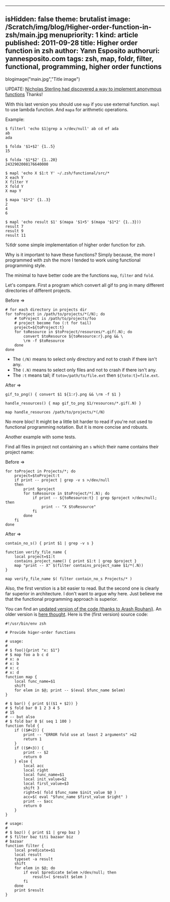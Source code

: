 -----
isHidden:       false
theme: brutalist
image: /Scratch/img/blog/Higher-order-function-in-zsh/main.jpg
menupriority:   1
kind:           article
published: 2011-09-28
title: Higher order function in zsh
author: Yann Esposito
authoruri: yannesposito.com
tags:  zsh, map, foldr, filter, functional, programming, higher order functions
-----
blogimage("main.jpg","Title image")

<div class="intro">

UPDATE: [Nicholas Sterling had discovered a way to implement anonymous functions](http://nicholassterling.wordpress.com/2012/03/30/a-zsh-map-function/)
Thanks!

With this last version you should use `map` if you use external function.
`mapl` to use lambda function. And `mapa` for arithmetic operations.

Example: 

~~~~~~ {.zsh}
$ filterl 'echo $1|grep a >/dev/null' ab cd ef ada
ab
ada

$ folda '$1+$2' {1..5}
15

$ folda '$1*$2' {1..20}
2432902008176640000

$ mapl 'echo X $1:t Y' ~/.zsh/functional/src/*
X each Y
X filter Y
X fold Y
X map Y

$ mapa '$1*2' {1..3}
2
4
6

$ mapl 'echo result $1' $(mapa '$1+5' $(mapa '$1*2' {1..3}))
result 7
result 9
result 11

~~~~~~

%tldr some simple implementation of higher order function for zsh.

</div>

Why is it important to have these functions?
Simply because, the more I programmed with zsh the more I tended to work using functional programming style.

The minimal to have better code are the functions `map`, `filter` and `fold`.

Let's compare.
First a program which convert all gif to png in many different directories of different projects.

Before ⇒

~~~~~~ {.zsh}
# for each directory in projects dir
for toProject in /path/to/projects/*(/N); do
    # toProject is /path/to/projects/foo
    # project become foo (:t for tail)
    project=${toProject:t}
    for toResource in $toProject/resources/*.gif(.N); do
        convert $toResource ${toResource:r}.png && \
        \rm -f $toResource
    done
done
~~~~~~

- The `(/N)` means to select only directory and not to crash if there isn't any.
- The `(.N)` means to select only files and not to crash if there isn't any.
- The `:t` means tail; if `toto=/path/to/file.ext` then `${toto:t}=file.ext`.

After ⇒

~~~~~~ {.bash}
gif_to_png() { convert $1 ${1:r}.png && \rm -f $1 }

handle_resources() { map gif_to_png $1/resources/*.gif(.N) }

map handle_resources /path/to/projects/*(/N)
~~~~~~

No more bloc!
It might be a little bit harder to read if you're not used to functional programming notation.
But it is more concise and robusts.

Another example with some tests.

Find all files in project not containing an `s` which their name contains their project name:

Before ⇒

~~~~~~ {.zsh}
for toProject in Projects/*; do
    project=$toProject:t
    if print -- project | grep -v s >/dev/null
    then
        print $project
        for toResource in $toProject/*(.N); do
            if print -- ${toResource:t} | grep $project >/dev/null; then
                print -- "X $toResource"
            fi
        done
    fi
done
~~~~~~

After ⇒

~~~~~~ {.zsh}
contain_no_s() { print $1 | grep -v s }

function verify_file_name {                               
    local project=$1:t
    contains_project_name() { print $1:t | grep $project }
    map "print -- X" $(filter contains_project_name $1/*(.N))
}

map verify_file_name $( filter contain_no_s Projects/* )
~~~~~~

Also, the first verstion is a bit easier to read. 
But the second one is clearly far superior in architecture.
I don't want to argue why here. 
Just believe me that the functional programming approach is superior.

You can find an [updated version of the code (thanks to Arash Rouhani)](https://github.com/Tarrasch/zsh-functional). 
An older version is [here thought](https://github.com/yogsototh/zsh_functional).
Here is the (first version) source code:

~~~~~~ {.zsh}
#!/usr/bin/env zsh

# Provide higer-order functions 

# usage:
#
# $ foo(){print "x: $1"}
# $ map foo a b c d
# x: a
# x: b
# x: c
# x: d
function map {
    local func_name=$1
    shift
    for elem in $@; print -- $(eval $func_name $elem)
}

# $ bar() { print $(($1 + $2)) }
# $ fold bar 0 1 2 3 4 5
# 15
# -- but also
# $ fold bar 0 $( seq 1 100 )
function fold {
    if (($#<2)) {
        print -- "ERROR fold use at least 2 arguments" >&2
        return 1
    }
    if (($#<3)) {
        print -- $2
        return 0
    } else {
        local acc
        local right
        local func_name=$1
        local init_value=$2
        local first_value=$3
        shift 3
        right=$( fold $func_name $init_value $@ )
        acc=$( eval "$func_name $first_value $right" )
        print -- $acc
        return 0
    }
}

# usage:
#
# $ baz() { print $1 | grep baz }
# $ filter baz titi bazaar biz
# bazaar
function filter {
    local predicate=$1
    local result
    typeset -a result
    shift
    for elem in $@; do
        if eval $predicate $elem >/dev/null; then
            result=( $result $elem )
        fi
    done
    print $result
}
~~~~~~
